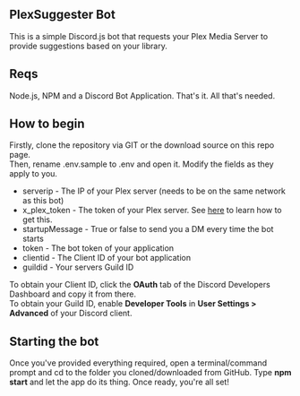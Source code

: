 ## PlexSuggester Bot
This is a simple Discord.js bot that requests your Plex Media Server to provide suggestions based on your library.  
## Reqs
Node.js, NPM and a Discord Bot Application. That's it. All that's needed.
## How to begin
Firstly, clone the repository via GIT or the download source on this repo page.  
Then, rename .env.sample to .env and open it. Modify the fields as they apply to you.  

- serverip - The IP of your Plex server (needs to be on the same network as this bot)
- x_plex_token - The token of your Plex server. See [here]() to learn how to get this.
- startupMessage - True or false to send you a DM every time the bot starts
- token - The bot token of your application
- clientid - The Client ID of your bot application
- guildid - Your servers Guild ID
  
 To obtain your Client ID, click the **OAuth** tab of the Discord Developers Dashboard and copy it from there.  
 To obtain your Guild ID, enable **Developer Tools** in **User Settings > Advanced** of your Discord client.  
## Starting the bot
Once you've provided everything required, open a terminal/command prompt and cd to the folder you cloned/downloaded from GitHub. Type **npm start** and let the app do its thing. Once ready, you're all set!